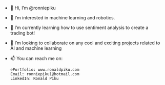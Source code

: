 - 👋 Hi, I’m @ronniepiku
- 👀 I’m interested in machine learning and robotics.
- 🌱 I’m currently learning how to use sentiment analysis to create a trading bot!
- 💞️ I’m looking to collaborate on any cool and exciting projects related to AI and machine learning
- 📫 You can reach me on:

      ePortfolio: www.ronaldpiku.com
      Email: ronniepiku1@hotmail.com
      LinkedIn: Ronald Piku

<!---
ronniepiku/ronniepiku is a ✨ special ✨ repository because its `README.md` (this file) appears on your GitHub profile.
You can click the Preview link to take a look at your changes.
--->
